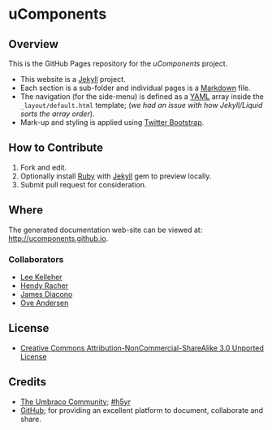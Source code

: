 # uComponents

## Overview

This is the GitHub Pages repository for the _uComponents_ project.

* This website is a [Jekyll](http://jekyllrb.com/) project.
* Each section is a sub-folder and individual pages is a [Markdown](http://github.github.com/github-flavored-markdown/) file.
* The navigation (for the side-menu) is defined as a [YAML](http://en.wikipedia.org/wiki/YAML) array inside the ```_layout/default.html``` template; (_we had an issue with how Jekyll/Liquid sorts the array order_).
* Mark-up and styling is applied using [Twitter Bootstrap](http://twitter.github.com/bootstrap/index.html).

## How to Contribute

1. Fork and edit.
2. Optionally install [Ruby](https://rvm.io/rvm/install/) with [Jekyll](https://github.com/mojombo/jekyll/) gem to preview locally.
3. Submit pull request for consideration.

## Where

The generated documentation web-site can be viewed at: <http://ucomponents.github.io>.

### Collaborators

* [Lee Kelleher](http://leekelleher.com/)
* [Hendy Racher](http://www.doddracher.com/)
* [James Diacono](https://twitter.com/diachedelic)
* [Ove Andersen](http://www.eyecatch.no)

## License

* [Creative Commons Attribution-NonCommercial-ShareAlike 3.0 Unported License](http://creativecommons.org/licenses/by-nc-sa/3.0/)

## Credits
* [The Umbraco Community](http://our.umbraco.org); [#h5yr](http://h5yr.com)
* [GitHub](https://github.com/); for providing an excellent platform to document, collaborate and share.
